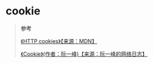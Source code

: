 # cookie

> **参考**
>
> [《HTTP cookies》【来源：MDN】](https://developer.mozilla.org/zh-CN/docs/Web/HTTP/Cookies)
>
> [《Cookie》(作者：阮一峰)【来源：阮一峰的网络日志】](https://javascript.ruanyifeng.com/bom/cookie.html)
